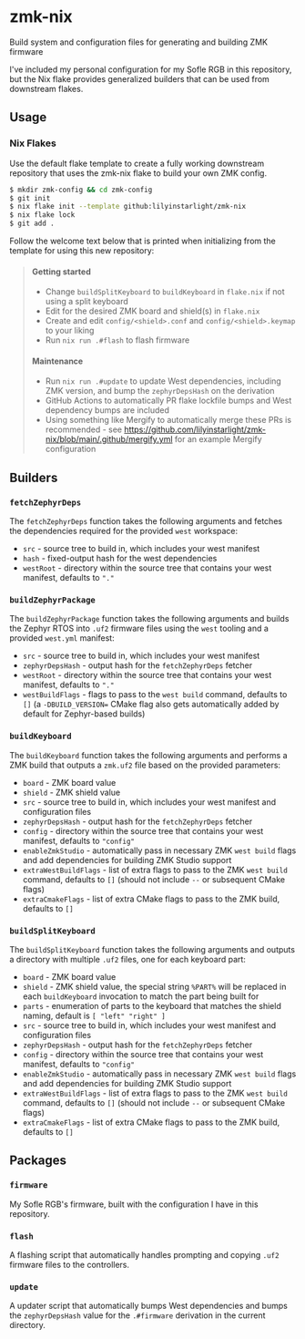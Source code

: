 # zmk-nix

Build system and configuration files for generating and building ZMK firmware

I've included my personal configuration for my Sofle RGB in this repository, but the Nix flake provides generalized builders that can be used from downstream flakes.


## Usage

### Nix Flakes

Use the default flake template to create a fully working downstream repository that uses the zmk-nix flake to build your own ZMK config.

```sh
$ mkdir zmk-config && cd zmk-config
$ git init
$ nix flake init --template github:lilyinstarlight/zmk-nix
$ nix flake lock
$ git add .
```

Follow the welcome text below that is printed when initializing from the template for using this new repository:

> #### Getting started
> 
> - Change `buildSplitKeyboard` to `buildKeyboard` in `flake.nix` if not using a split keyboard
> - Edit for the desired ZMK board and shield(s) in `flake.nix`
> - Create and edit `config/<shield>.conf` and `config/<shield>.keymap` to your liking
> - Run `nix run .#flash` to flash firmware
> 
> 
> #### Maintenance
> 
> - Run `nix run .#update` to update West dependencies, including ZMK version, and bump the `zephyrDepsHash` on the derivation
> - GitHub Actions to automatically PR flake lockfile bumps and West dependency bumps are included
> - Using something like Mergify to automatically merge these PRs is recommended - see <https://github.com/lilyinstarlight/zmk-nix/blob/main/.github/mergify.yml> for an example Mergify configuration


## Builders

### `fetchZephyrDeps`

The `fetchZephyrDeps` function takes the following arguments and fetches the dependencies required for the provided `west` workspace:

* `src` - source tree to build in, which includes your west manifest
* `hash` - fixed-output hash for the west dependencies
* `westRoot` - directory within the source tree that contains your west manifest, defaults to `"."`


### `buildZephyrPackage`

The `buildZephyrPackage` function takes the following arguments and builds the Zephyr RTOS into `.uf2` firmware files using the `west` tooling and a provided `west.yml` manifest:

* `src` - source tree to build in, which includes your west manifest
* `zephyrDepsHash` - output hash for the `fetchZephyrDeps` fetcher
* `westRoot` - directory within the source tree that contains your west manifest, defaults to `"."`
* `westBuildFlags` - flags to pass to the `west build` command, defaults to `[]` (a `-DBUILD_VERSION=` CMake flag also gets automatically added by default for Zephyr-based builds)


### `buildKeyboard`

The `buildKeyboard` function takes the following arguments and performs a ZMK build that outputs a `zmk.uf2` file based on the provided parameters:

* `board` - ZMK board value
* `shield` - ZMK shield value
* `src` - source tree to build in, which includes your west manifest and configuration files
* `zephyrDepsHash` - output hash for the `fetchZephyrDeps` fetcher
* `config` - directory within the source tree that contains your west manifest, defaults to `"config"`
* `enableZmkStudio` - automatically pass in necessary ZMK `west build` flags and add dependencies for building ZMK Studio support
* `extraWestBuildFlags` - list of extra flags to pass to the ZMK `west build` command, defaults to `[]` (should not include `--` or subsequent CMake flags)
* `extraCmakeFlags` - list of extra CMake flags to pass to the ZMK build, defaults to `[]`


### `buildSplitKeyboard`

The `buildSplitKeyboard` function takes the following arguments and outputs a directory with multiple `.uf2` files, one for each keyboard part:

* `board` - ZMK board value
* `shield` - ZMK shield value, the special string `%PART%` will be replaced in each `buildKeyboard` invocation to match the part being built for
* `parts` - enumeration of parts to the keyboard that matches the shield naming, default is `[ "left" "right" ]`
* `src` - source tree to build in, which includes your west manifest and configuration files
* `zephyrDepsHash` - output hash for the `fetchZephyrDeps` fetcher
* `config` - directory within the source tree that contains your west manifest, defaults to `"config"`
* `enableZmkStudio` - automatically pass in necessary ZMK `west build` flags and add dependencies for building ZMK Studio support
* `extraWestBuildFlags` - list of extra flags to pass to the ZMK `west build` command, defaults to `[]` (should not include `--` or subsequent CMake flags)
* `extraCmakeFlags` - list of extra CMake flags to pass to the ZMK build, defaults to `[]`


## Packages

### `firmware`

My Sofle RGB's firmware, built with the configuration I have in this repository.


### `flash`

A flashing script that automatically handles prompting and copying `.uf2` firmware files to the controllers.


### `update`

A updater script that automatically bumps West dependencies and bumps the `zephyrDepsHash` value for the `.#firmware` derivation in the current directory.
